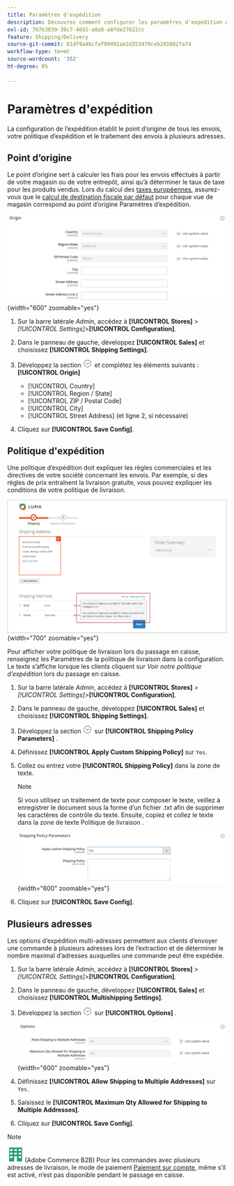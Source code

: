 ```yaml
---
title: Paramètres d'expédition
description: Découvrez comment configurer les paramètres d’expédition qui définissent le point d’origine et la politique d’expédition de votre magasin.
exl-id: 767b3039-39c7-4692-a0a8-a8fde27622cc
feature: Shipping/Delivery
source-git-commit: 61df9a4bcfaf09491ae2d353478ceb281082fa74
workflow-type: tm+mt
source-wordcount: '352'
ht-degree: 0%

---
```


# Paramètres d&#39;expédition

La configuration de l’expédition établit le point d’origine de tous les envois, votre politique d’expédition et le traitement des envois à plusieurs adresses.

## Point d’origine

Le point d’origine sert à calculer les frais pour les envois effectués à partir de votre magasin ou de votre entrepôt, ainsi qu’à déterminer le taux de taxe pour les produits vendus. Lors du calcul des [taxes européennes](international-tax-guidelines.md#eu-tax-configuration), assurez-vous que le [calcul de destination fiscale par défaut](../configuration-reference/sales/tax.md) pour chaque vue de magasin correspond au point d’origine Paramètres d’expédition.

![Origin](../configuration-reference/sales/assets/shipping-settings-origin.png){width="600" zoomable="yes"}

1. Sur la barre latérale _Admin_, accédez à **[!UICONTROL Stores]** > _[!UICONTROL Settings]_>**[!UICONTROL Configuration]**.

1. Dans le panneau de gauche, développez **[!UICONTROL Sales]** et choisissez **[!UICONTROL Shipping Settings]**.

1. Développez la section ![Sélecteur d’extension](../assets/icon-display-expand.png) et complétez les éléments suivants :**[!UICONTROL Origin]**

   - [!UICONTROL Country]
   - [!UICONTROL Region / State]
   - [!UICONTROL ZIP / Postal Code]
   - [!UICONTROL City]
   - [!UICONTROL Street Address] (et ligne 2, si nécessaire)

1. Cliquez sur **[!UICONTROL Save Config]**.

## Politique d&#39;expédition

Une politique d’expédition doit expliquer les règles commerciales et les directives de votre société concernant les envois. Par exemple, si des règles de prix entraînent la livraison gratuite, vous pouvez expliquer les conditions de votre politique de livraison.

![Règles d’expédition lors du passage en caisse](./assets/storefront-checkout-shipping-policy.png){width="700" zoomable="yes"}

Pour afficher votre politique de livraison lors du passage en caisse, renseignez les Paramètres de la politique de livraison dans la configuration. Le texte s’affiche lorsque les clients cliquent sur _Voir notre politique d’expédition_ lors du passage en caisse.

1. Sur la barre latérale _Admin_, accédez à **[!UICONTROL Stores]** > _[!UICONTROL Settings]_>**[!UICONTROL Configuration]**.

1. Dans le panneau de gauche, développez **[!UICONTROL Sales]** et choisissez **[!UICONTROL Shipping Settings]**.

1. Développez la section ![Sélecteur d’extension](../assets/icon-display-expand.png) sur **[!UICONTROL Shipping Policy Parameters]** .

1. Définissez **[!UICONTROL Apply Custom Shipping Policy]** sur `Yes`.

1. Collez ou entrez votre **[!UICONTROL Shipping Policy]** dans la zone de texte.

   >[!NOTE]
   >
   >Si vous utilisez un traitement de texte pour composer le texte, veillez à enregistrer le document sous la forme d’un fichier .txt afin de supprimer les caractères de contrôle du texte. Ensuite, copiez et collez le texte dans la zone de texte Politique de livraison .

   ![Paramètres de politique de livraison](../configuration-reference/sales/assets/shipping-settings-shipping-policy-parameters.png){width="600" zoomable="yes"}

1. Cliquez sur **[!UICONTROL Save Config]**.

## Plusieurs adresses

Les options d’expédition multi-adresses permettent aux clients d’envoyer une commande à plusieurs adresses lors de l’extraction et de déterminer le nombre maximal d’adresses auxquelles une commande peut être expédiée.

1. Sur la barre latérale _Admin_, accédez à **[!UICONTROL Stores]** > _[!UICONTROL Settings]_>**[!UICONTROL Configuration]**.

1. Dans le panneau de gauche, développez **[!UICONTROL Sales]** et choisissez **[!UICONTROL Multishipping Settings]**.

1. Développez la section ![Sélecteur d’extension](../assets/icon-display-expand.png) sur **[!UICONTROL Options]** .

   ![Options d’expédition multi-adresses](../configuration-reference/sales/assets/multishipping-settings-options.png){width="600" zoomable="yes"}

1. Définissez **[!UICONTROL Allow Shipping to Multiple Addresses]** sur `Yes`.

1. Saisissez le **[!UICONTROL Maximum Qty Allowed for Shipping to Multiple Addresses]**.

1. Cliquez sur **[!UICONTROL Save Config]**.

>[!NOTE]
>
>![ Adobe Commerce B2B](../assets/b2b.svg) (Adobe Commerce B2B) Pour les commandes avec plusieurs adresses de livraison, le mode de paiement [ Paiement sur compte](../b2b/enable-basic-features.md#configure-payment-on-account), même s’il est activé, n’est pas disponible pendant le passage en caisse.
